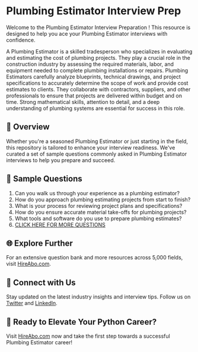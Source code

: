# Plumbing Estimator Interview Prep

Welcome to the Plumbing Estimator Interview Preparation ! This resource is designed to help you ace your Plumbing Estimator interviews with confidence.

A Plumbing Estimator is a skilled tradesperson who specializes in evaluating and estimating the cost of plumbing projects. They play a crucial role in the construction industry by assessing the required materials, labor, and equipment needed to complete plumbing installations or repairs. Plumbing Estimators carefully analyze blueprints, technical drawings, and project specifications to accurately determine the scope of work and provide cost estimates to clients. They collaborate with contractors, suppliers, and other professionals to ensure that projects are delivered within budget and on time. Strong mathematical skills, attention to detail, and a deep understanding of plumbing systems are essential for success in this role.

## 🚀 Overview

Whether you're a seasoned Plumbing Estimator or just starting in the field, this repository is tailored to enhance your interview readiness. We've curated a set of sample questions commonly asked in Plumbing Estimator interviews to help you prepare and succeed.

## 📝 Sample Questions

1. Can you walk us through your experience as a plumbing estimator?
2. How do you approach plumbing estimating projects from start to finish?
3. What is your process for reviewing project plans and specifications?
4. How do you ensure accurate material take-offs for plumbing projects?
5. What tools and software do you use to prepare plumbing estimates?
6. [CLICK HERE FOR MORE QUESTIONS](https://hireabo.com/job/12_0_9/Plumbing%20Estimator)

## 🌐 Explore Further

For an extensive question bank and more resources across 5,000 fields, visit [HireAbo.com](https://www.hireabo.com).

## 📱 Connect with Us

Stay updated on the latest industry insights and interview tips. Follow us on [Twitter](https://twitter.com/hireabo) and [LinkedIn](https://www.linkedin.com/in/hire-abo-3609972a8/).

## 🚀 Ready to Elevate Your Python Career?

Visit [HireAbo.com](https://www.hireabo.com) now and take the first step towards a successful Plumbing Estimator career!